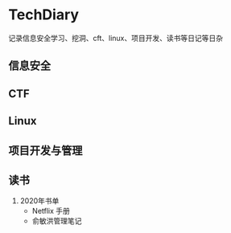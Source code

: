 # TechDiary

记录信息安全学习、挖洞、cft、linux、项目开发、读书等日记等日杂

## 信息安全

## CTF

## Linux

## 项目开发与管理

## 读书

1. 2020年书单
   - Netflix 手册
   - 俞敏洪管理笔记
